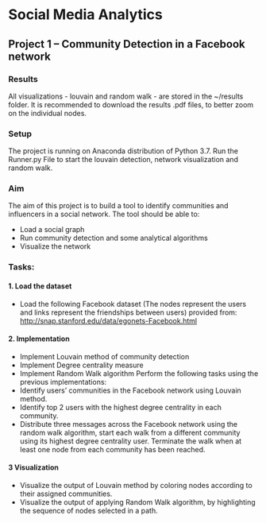 # Social Media Analytics
## Project 1 – Community Detection in a Facebook network

### Results
All visualizations - louvain and random walk - are stored in the ~/results folder. It is recommended to download the results .pdf files, to better zoom on the individual nodes. 

### Setup
The project is running on Anaconda distribution of Python 3.7. 
Run the Runner.py File to start the louvain detection, network visualization and random walk. 

### Aim
The aim of this project is to build a tool to identify communities and influencers in a social network. The tool should be able to:
- Load a social graph
- Run community detection and some analytical algorithms
- Visualize the network

### Tasks: 
#### 1. Load the dataset
-  Load the following Facebook dataset (The nodes represent the users and links represent the friendships between users) provided from: http://snap.stanford.edu/data/egonets-Facebook.html
#### 2. Implementation
- Implement Louvain method of community detection
- Implement Degree centrality measure
- Implement Random Walk algorithm
Perform the following tasks using the previous implementations:
- Identify users’ communities in the Facebook network using Louvain method.
- Identify top 2 users with the highest degree centrality in each community.
- Distribute three messages across the Facebook network using the random walk
algorithm, start each walk from a different community using its highest degree centrality user. Terminate the walk when at least one node from each community has been reached.
#### 3 Visualization
- Visualize the output of Louvain method by coloring nodes according to their assigned communities.
- Visualize the output of applying Random Walk algorithm, by highlighting the sequence of nodes selected in a path.


